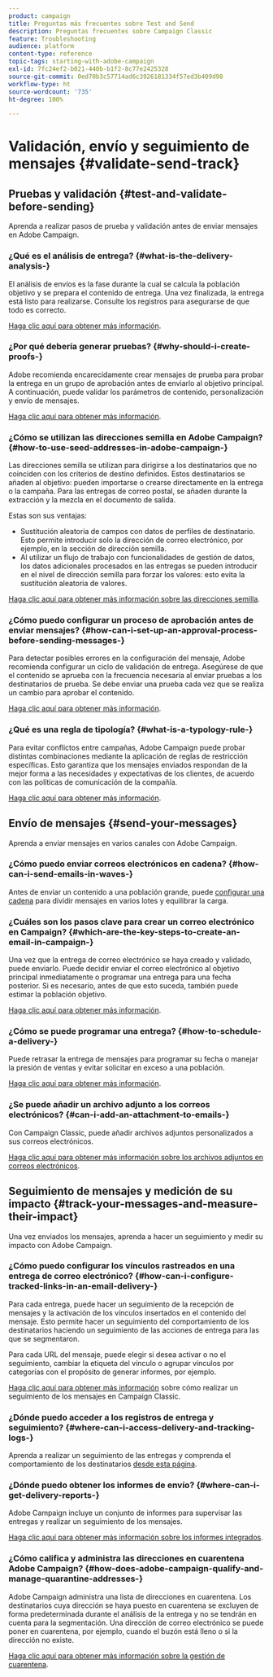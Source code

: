 ```yaml
---
product: campaign
title: Preguntas más frecuentes sobre Test and Send
description: Preguntas frecuentes sobre Campaign Classic
feature: Troubleshooting
audience: platform
content-type: reference
topic-tags: starting-with-adobe-campaign
exl-id: 7fc24ef2-b021-440b-b1f2-8c77e2425328
source-git-commit: 0ed70b3c57714ad6c3926181334f57ed3b409d98
workflow-type: ht
source-wordcount: '735'
ht-degree: 100%

---
```


# Validación, envío y seguimiento de mensajes {#validate-send-track}



## Pruebas y validación {#test-and-validate-before-sending}

Aprenda a realizar pasos de prueba y validación antes de enviar mensajes en Adobe Campaign.

### ¿Qué es el análisis de entrega? {#what-is-the-delivery-analysis-}

El análisis de envíos es la fase durante la cual se calcula la población objetivo y se prepara el contenido de entrega. Una vez finalizada, la entrega está listo para realizarse. Consulte los registros para asegurarse de que todo es correcto.

[Haga clic aquí para obtener más información](../../delivery/using/steps-validating-the-delivery.md).

### ¿Por qué debería generar pruebas? {#why-should-i-create-proofs-}

Adobe recomienda encarecidamente crear mensajes de prueba para probar la entrega en un grupo de aprobación antes de enviarlo al objetivo principal. A continuación, puede validar los parámetros de contenido, personalización y envío de mensajes.

[Haga clic aquí para obtener más información](../../delivery/using/steps-validating-the-delivery.md#sending-a-proof).

### ¿Cómo se utilizan las direcciones semilla en Adobe Campaign? {#how-to-use-seed-addresses-in-adobe-campaign-}

Las direcciones semilla se utilizan para dirigirse a los destinatarios que no coinciden con los criterios de destino definidos. Estos destinatarios se añaden al objetivo: pueden importarse o crearse directamente en la entrega o la campaña. Para las entregas de correo postal, se añaden durante la extracción y la mezcla en el documento de salida.

Estas son sus ventajas:

* Sustitución aleatoria de campos con datos de perfiles de destinatario. Esto permite introducir solo la dirección de correo electrónico, por ejemplo, en la sección de dirección semilla.
* Al utilizar un flujo de trabajo con funcionalidades de gestión de datos, los datos adicionales procesados en las entregas se pueden introducir en el nivel de dirección semilla para forzar los valores: esto evita la sustitución aleatoria de valores.

[Haga clic aquí para obtener más información sobre las direcciones semilla](../../delivery/using/about-seed-addresses.md).

### ¿Cómo puedo configurar un proceso de aprobación antes de enviar mensajes? {#how-can-i-set-up-an-approval-process-before-sending-messages-}

Para detectar posibles errores en la configuración del mensaje, Adobe recomienda configurar un ciclo de validación de entrega. Asegúrese de que el contenido se aprueba con la frecuencia necesaria al enviar pruebas a los destinatarios de prueba. Se debe enviar una prueba cada vez que se realiza un cambio para aprobar el contenido.

[Haga clic aquí para obtener más información](../../delivery/using/steps-validating-the-delivery.md#sending-a-proof).

### ¿Qué es una regla de tipología? {#what-is-a-typology-rule-}

Para evitar conflictos entre campañas, Adobe Campaign puede probar distintas combinaciones mediante la aplicación de reglas de restricción específicas. Esto garantiza que los mensajes enviados respondan de la mejor forma a las necesidades y expectativas de los clientes, de acuerdo con las políticas de comunicación de la compañía.

[Haga clic aquí para obtener más información](../../campaign-opt/using/about-campaign-typologies.md).

## Envío de mensajes {#send-your-messages}

Aprenda a enviar mensajes en varios canales con Adobe Campaign.

### ¿Cómo puedo enviar correos electrónicos en cadena?  {#how-can-i-send-emails-in-waves-}

Antes de enviar un contenido a una población grande, puede [configurar una cadena](../../delivery/using/steps-sending-the-delivery.md#sending-using-multiple-waves) para dividir mensajes en varios lotes y equilibrar la carga.

### ¿Cuáles son los pasos clave para crear un correo electrónico en Campaign? {#which-are-the-key-steps-to-create-an-email-in-campaign-}

Una vez que la entrega de correo electrónico se haya creado y validado, puede enviarlo. Puede decidir enviar el correo electrónico al objetivo principal inmediatamente o programar una entrega para una fecha posterior. Si es necesario, antes de que esto suceda, también puede estimar la población objetivo.

[Haga clic aquí para obtener más información](../../delivery/using/steps-validating-the-delivery.md#sending-a-proof).

### ¿Cómo se puede programar una entrega? {#how-to-schedule-a-delivery-}

Puede retrasar la entrega de mensajes para programar su fecha o manejar la presión de ventas y evitar solicitar en exceso a una población.

[Haga clic aquí para obtener más información](../../delivery/using/steps-sending-the-delivery.md#scheduling-the-delivery-sending).

### ¿Se puede añadir un archivo adjunto a los correos electrónicos? {#can-i-add-an-attachment-to-emails-}

Con Campaign Classic, puede añadir archivos adjuntos personalizados a sus correos electrónicos.

[Haga clic aquí para obtener más información sobre los archivos adjuntos en correos electrónicos](../../delivery/using/attaching-files.md).

## Seguimiento de mensajes y medición de su impacto {#track-your-messages-and-measure-their-impact}

Una vez enviados los mensajes, aprenda a hacer un seguimiento y medir su impacto con Adobe Campaign.

### ¿Cómo puedo configurar los vínculos rastreados en una entrega de correo electrónico? {#how-can-i-configure-tracked-links-in-an-email-delivery-}

Para cada entrega, puede hacer un seguimiento de la recepción de mensajes y la activación de los vínculos insertados en el contenido del mensaje. Esto permite hacer un seguimiento del comportamiento de los destinatarios haciendo un seguimiento de las acciones de entrega para las que se segmentaron.

Para cada URL del mensaje, puede elegir si desea activar o no el seguimiento, cambiar la etiqueta del vínculo o agrupar vínculos por categorías con el propósito de generar informes, por ejemplo.

[Haga clic aquí para obtener más información](../../delivery/using/about-message-tracking.md) sobre cómo realizar un seguimiento de los mensajes en Campaign Classic.

### ¿Dónde puedo acceder a los registros de entrega y seguimiento? {#where-can-i-access-delivery-and-tracking-logs-}

Aprenda a realizar un seguimiento de las entregas y comprenda el comportamiento de los destinatarios [desde esta página](../../delivery/using/delivery-dashboard.md).

### ¿Dónde puedo obtener los informes de envío? {#where-can-i-get-delivery-reports-}

Adobe Campaign incluye un conjunto de informes para supervisar las entregas y realizar un seguimiento de los mensajes.

[Haga clic aquí para obtener más información sobre los informes integrados](../../reporting/using/delivery-reports.md).

### ¿Cómo califica y administra las direcciones en cuarentena Adobe Campaign? {#how-does-adobe-campaign-qualify-and-manage-quarantine-addresses-}

Adobe Campaign administra una lista de direcciones en cuarentena. Los destinatarios cuya dirección se haya puesto en cuarentena se excluyen de forma predeterminada durante el análisis de la entrega y no se tendrán en cuenta para la segmentación. Una dirección de correo electrónico se puede poner en cuarentena, por ejemplo, cuando el buzón está lleno o si la dirección no existe.

[Haga clic aquí para obtener más información sobre la gestión de cuarentena](../../delivery/using/understanding-quarantine-management.md).
